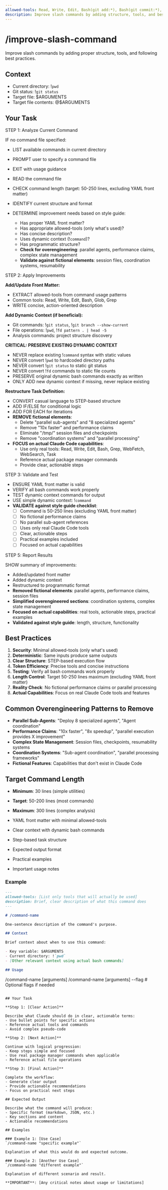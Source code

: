 ```yaml
---
allowed-tools: Read, Write, Edit, Bash(git add:*), Bash(git commit:*), Bash(git status:*)
description: Improve slash commands by adding structure, tools, and best practices
---
```


# /improve-slash-command

Improve slash commands by adding proper structure, tools, and following best practices.

## Context

- Current directory: !`pwd`
- Git status: !`git status`
- Target file: $ARGUMENTS
- Target file contents: @$ARGUMENTS

## Your Task

STEP 1: Analyze Current Command

IF no command file specified:

- LIST available commands in current directory
- PROMPT user to specify a command file
- EXIT with usage guidance

- READ the command file
- CHECK command length (target: 50-250 lines, excluding YAML front matter)
- IDENTIFY current structure and format
- DETERMINE improvement needs based on style guide:
  - Has proper YAML front matter?
  - Has appropriate allowed-tools (only what's used)?
  - Has concise description?
  - Uses dynamic context (!`command`)?
  - Has programmatic structure?
  - **Check for overengineering**: parallel agents, performance claims, complex state management
  - **Validate against fictional elements**: session files, coordination systems, resumability

STEP 2: Apply Improvements

**Add/Update Front Matter:**

- EXTRACT allowed-tools from command usage patterns
- Common tools: Read, Write, Edit, Bash, Glob, Grep
- WRITE concise, action-oriented description

**Add Dynamic Context (if beneficial):**

- Git commands: !`git status`, !`git branch --show-current`
- File operations: !`pwd`, !`fd pattern . | head -5`
- Analysis commands: project structure discovery

**CRITICAL: PRESERVE EXISTING DYNAMIC CONTEXT**

- NEVER replace existing !`command` syntax with static values
- NEVER convert !`pwd` to hardcoded directory paths
- NEVER convert !`git status` to static git status
- NEVER convert !`fd` commands to static file counts
- PRESERVE original dynamic bash commands exactly as written
- ONLY ADD new dynamic context if missing, never replace existing

**Restructure Task Definition:**

- CONVERT casual language to STEP-based structure
- ADD IF/ELSE for conditional logic
- ADD FOR EACH for iterations
- **REMOVE fictional elements**:
  - Delete "parallel sub-agents" and "8 specialized agents"
  - Remove "10x faster" and performance claims
  - Eliminate "/tmp/" session files and checkpoints
  - Remove "coordination systems" and "parallel processing"
- **FOCUS on actual Claude Code capabilities**:
  - Use only real tools: Read, Write, Edit, Bash, Grep, WebFetch, WebSearch, Task
  - Reference actual package manager commands
  - Provide clear, actionable steps

STEP 3: Validate and Test

- ENSURE YAML front matter is valid
- VERIFY all bash commands work properly
- TEST dynamic context commands for output
- USE simple dynamic context: !`command`
- **VALIDATE against style guide checklist**:
  - [ ] Command is 50-250 lines (excluding YAML front matter)
  - [ ] No fictional performance claims
  - [ ] No parallel sub-agent references
  - [ ] Uses only real Claude Code tools
  - [ ] Clear, actionable steps
  - [ ] Practical examples included
  - [ ] Focused on actual capabilities

STEP 5: Report Results

SHOW summary of improvements:

- Added/updated front matter
- Added dynamic context
- Restructured to programmatic format
- **Removed fictional elements**: parallel agents, performance claims, session files
- **Simplified overengineered sections**: coordination systems, complex state management
- **Focused on actual capabilities**: real tools, actionable steps, practical examples
- **Validated against style guide**: length, structure, functionality

## Best Practices

1. **Security**: Minimal allowed-tools (only what's used)
2. **Deterministic**: Same inputs produce same outputs
3. **Clear Structure**: STEP-based execution flow
4. **Token Efficiency**: Precise tools and concise instructions
5. **Testing**: Verify all bash commands work properly
6. **Length Control**: Target 50-250 lines maximum (excluding YAML front matter)
7. **Reality Check**: No fictional performance claims or parallel processing
8. **Actual Capabilities**: Focus on real Claude Code tools and features

## Common Overengineering Patterns to Remove

- **Parallel Sub-Agents**: "Deploy 8 specialized agents", "Agent coordination"
- **Performance Claims**: "10x faster", "8x speedup", "parallel execution provides X improvement"
- **Complex State Management**: Session files, checkpoints, resumability systems
- **Coordination Systems**: "Sub-agent coordination", "parallel processing frameworks"
- **Fictional Features**: Capabilities that don't exist in Claude Code

## Target Command Length

- **Minimum**: 30 lines (simple utilities)
- **Target**: 50-200 lines (most commands)
- **Maximum**: 300 lines (complex analysis)

- YAML front matter with minimal allowed-tools
- Clear context with dynamic bash commands
- Step-based task structure
- Expected output format
- Practical examples
- Important usage notes

### Example

```markdown
---
allowed-tools: [List only tools that will actually be used]
description: Brief, clear description of what this command does
---

# /command-name

One-sentence description of the command's purpose.

## Context

Brief context about when to use this command:

- Key variable: $ARGUMENTS
- Current directory: !`pwd`
- [Other relevant context using actual bash commands]

## Usage
```

/command-name [arguments]
/command-name [arguments] --flag # Optional flags if needed

```

## Your Task

**Step 1: [Clear Action]**

Describe what Claude should do in clear, actionable terms:
- Use bullet points for specific actions
- Reference actual tools and commands
- Avoid complex pseudo-code

**Step 2: [Next Action]**

Continue with logical progression:
- Keep steps simple and focused
- Use real package manager commands when applicable
- Reference actual file operations

**Step 3: [Final Action]**

Complete the workflow:
- Generate clear output
- Provide actionable recommendations
- Focus on practical next steps

## Expected Output

Describe what the command will produce:
- Specific format (markdown, JSON, etc.)
- Key sections and content
- Actionable recommendations

## Examples

### Example 1: [Use Case]
`/command-name "specific example"`

Explanation of what this would do and expected outcome.

### Example 2: [Another Use Case]
`/command-name "different example"`

Explanation of different scenario and result.

**IMPORTANT**: [Any critical notes about usage or limitations]
```

